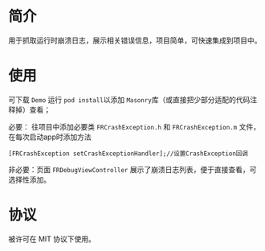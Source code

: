 # 简介
用于抓取运行时崩溃日志，展示相关错误信息，项目简单，可快速集成到项目中。

# 使用
可下载 `Demo` 运行 `pod install`以添加 `Masonry`库（或直接把少部分适配的代码注释掉）查看；

必要：
往项目中添加必要类 `FRCrashException.h` 和 `FRCrashException.m` 文件，在每次启动app时添加方法

```
[FRCrashException setCrashExceptionHandler];//设置CrashException回调
```

非必要：页面 `FRDebugViewController` 展示了崩溃日志列表，便于直接查看，可选择性添加。

# 协议
被许可在 MIT 协议下使用。